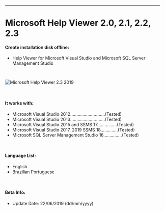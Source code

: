 -----------
# Microsoft Help Viewer 2.0, 2.1, 2.2, 2.3

#### Create installation disk offline:
* Help Viewer for Microsoft Visual Studio and Microsoft SQL Server Management Studio

<br/>

![Microsoft Help Viewer 2.3 2019](https://i.imgur.com/f0YV09o.png)

<br/>

#### It works with:
* Microsoft Visual Studio 2012............................(Tested)
* Microsoft Visual Studio 2013............................(Tested)
* Microsoft Visual Studio 2015 and SSMS 17................(Tested)
* Microsoft Visual Studio 2017, 2019 SSMS 18..............(Tested)
* Microsoft SQL Server Management Studio 16...............(Tested)

<br/>

#### Language List:
* English
* Brazilian Portuguese

<br/>

#### Beta Info:
* Update Date: 22/06/2019 (dd/mm/yyyy)

<br/>
